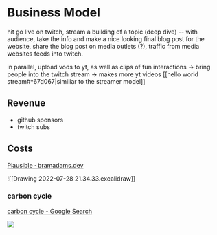 # Business Model

hit go live on twitch, stream a building of a topic (deep dive) -- with audience, take the info and make a nice looking final blog post for the website, share the blog post on media outlets (?), traffic from media websites feeds into twitch.

in parallel, upload vods to yt, as well as clips of fun interactions -> bring people into the twitch stream -> makes more yt videos [[hello world stream#^67d067|similiar to the streamer model]]

## Revenue

- github sponsors
- twitch subs

## Costs



[Plausible · bramadams.dev](https://plausible.io/bramadams.dev?period=year)


![[Drawing 2022-07-28 21.34.33.excalidraw]]
### carbon cycle
[carbon cycle - Google Search](https://www.google.com/search?q=carbon+cycle&client=firefox-b-1-d&source=lnms&tbm=isch&sa=X&ved=2ahUKEwi11p2bg535AhXHJrkGHZ3nB6sQ_AUoAXoECAIQAw&biw=1920&bih=927&dpr=1#imgrc=QoaNP5YbmjfClM)

![](https://www.sciencefacts.net/wp-content/uploads/2020/02/Carbon-Cycle-Diagram.jpg)